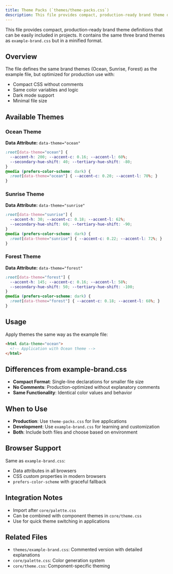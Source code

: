 ```yaml
---
title: Theme Packs (`themes/theme-packs.css`)
description: This file provides compact, production-ready brand theme definitions that can be easily included in projects. It contains the same three brand themes as `exampl
---
```


This file provides compact, production-ready brand theme definitions that can be easily included in projects. It contains the same three brand themes as `example-brand.css` but in a minified format.

## Overview

The file defines the same brand themes (Ocean, Sunrise, Forest) as the example file, but optimized for production use with:

- Compact CSS without comments
- Same color variables and logic
- Dark mode support
- Minimal file size

## Available Themes

### Ocean Theme

**Data Attribute:** `data-theme="ocean"`

```css
:root[data-theme="ocean"] {
  --accent-h: 200; --accent-c: 0.16; --accent-l: 60%;
  --secondary-hue-shift: 40; --tertiary-hue-shift: -80;
}
@media (prefers-color-scheme: dark) {
  :root[data-theme="ocean"] { --accent-c: 0.20; --accent-l: 70%; }
}
```

### Sunrise Theme

**Data Attribute:** `data-theme="sunrise"`

```css
:root[data-theme="sunrise"] {
  --accent-h: 30; --accent-c: 0.18; --accent-l: 62%;
  --secondary-hue-shift: 60; --tertiary-hue-shift: -90;
}
@media (prefers-color-scheme: dark) {
  :root[data-theme="sunrise"] { --accent-c: 0.22; --accent-l: 72%; }
}
```

### Forest Theme

**Data Attribute:** `data-theme="forest"`

```css
:root[data-theme="forest"] {
  --accent-h: 145; --accent-c: 0.16; --accent-l: 58%;
  --secondary-hue-shift: 50; --tertiary-hue-shift: -100;
}
@media (prefers-color-scheme: dark) {
  :root[data-theme="forest"] { --accent-c: 0.18; --accent-l: 68%; }
}
```

## Usage

Apply themes the same way as the example file:

```html
<html data-theme="ocean">
  <!-- Application with Ocean theme -->
</html>
```

## Differences from example-brand.css

- **Compact Format**: Single-line declarations for smaller file size
- **No Comments**: Production-optimized without explanatory comments
- **Same Functionality**: Identical color values and behavior

## When to Use

- **Production**: Use `theme-packs.css` for live applications
- **Development**: Use `example-brand.css` for learning and customization
- **Both**: Include both files and choose based on environment

## Browser Support

Same as `example-brand.css`:

- Data attributes in all browsers
- CSS custom properties in modern browsers
- `prefers-color-scheme` with graceful fallback

## Integration Notes

- Import after `core/palette.css`
- Can be combined with component themes in `core/theme.css`
- Use for quick theme switching in applications

## Related Files

- `themes/example-brand.css`: Commented version with detailed explanations
- `core/palette.css`: Color generation system
- `core/theme.css`: Component-specific theming